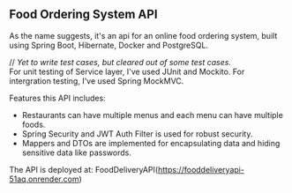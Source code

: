 ## **Food Ordering System API**
As the name suggests, it's an api for an online food ordering system, built using Spring Boot, Hibernate, Docker and PostgreSQL.

// *Yet to write test cases, but cleared out of some test cases.*<br/>
For unit testing of Service layer, I've used JUnit and Mockito.
For intergration testing, I've used Spring MockMVC.

Features this API includes:
  - Restaurants can have multiple menus and each menu can have multiple foods.
  - Spring Security and JWT Auth Filter is used for robust security.
  - Mappers and DTOs are implemented for encapsulating data and hiding sensitive data like passwords.


The API is deployed at: FoodDeliveryAPI(https://fooddeliveryapi-51aq.onrender.com)
